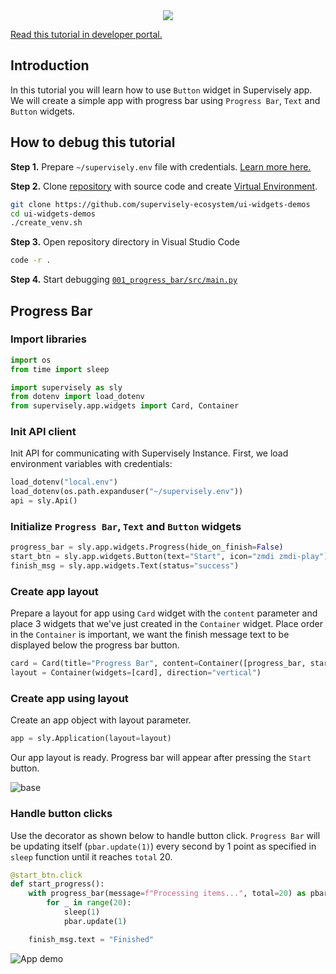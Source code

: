 <div align="center" markdown>
    <img src="https://user-images.githubusercontent.com/48913536/184925928-c035b6bd-6716-4080-9fac-d01967b01126.png"/>  
</div>

[Read this tutorial in developer portal.](https://developer.supervise.ly/app-development/apps-with-gui/progress-bar)

## Introduction

In this tutorial you will learn how to use `Button` widget in Supervisely app.
We will create a simple app with progress bar using `Progress Bar`, `Text` and `Button` widgets.

## How to debug this tutorial

**Step 1.** Prepare `~/supervisely.env` file with credentials. [Learn more here.](https://developer.supervise.ly/getting-started/basics-of-authentication#how-to-use-in-python)

**Step 2.** Clone [repository](https://github.com/supervisely-ecosystem/ui-widgets-demos) with source code and create [Virtual Environment](https://docs.python.org/3/library/venv.html).

```bash
git clone https://github.com/supervisely-ecosystem/ui-widgets-demos
cd ui-widgets-demos
./create_venv.sh
```

**Step 3.** Open repository directory in Visual Studio Code

```bash
code -r .
```

**Step 4.** Start debugging [`001_progress_bar/src/main.py`](https://github.com/supervisely-ecosystem/ui-widgets-demos/blob/master/001_progress_bar/src/main.py)

## Progress Bar

### Import libraries

```python
import os
from time import sleep

import supervisely as sly
from dotenv import load_dotenv
from supervisely.app.widgets import Card, Container
```

### Init API client

Init API for communicating with Supervisely Instance. First, we load environment variables with credentials:

```python
load_dotenv("local.env")
load_dotenv(os.path.expanduser("~/supervisely.env"))
api = sly.Api()
```

### Initialize `Progress Bar`, `Text` and `Button` widgets

```python
progress_bar = sly.app.widgets.Progress(hide_on_finish=False)
start_btn = sly.app.widgets.Button(text="Start", icon="zmdi zmdi-play")
finish_msg = sly.app.widgets.Text(status="success")
```

### Create app layout

Prepare a layout for app using `Card` widget with the `content` parameter and place 3 widgets that we've just created in the `Container` widget. Place order in the `Container` is important, we want the finish message text to be displayed below the progress bar button.

```python
card = Card(title="Progress Bar", content=Container([progress_bar, start_btn, finish_msg]))
layout = Container(widgets=[card], direction="vertical")
```

### Create app using layout

Create an app object with layout parameter.

```python
app = sly.Application(layout=layout)
```

Our app layout is ready. Progress bar will appear after pressing the `Start` button.

![base](https://user-images.githubusercontent.com/48913536/200022344-6af73cce-3960-45ee-bc44-9bd3145e3f3d.png)

### Handle button clicks

Use the decorator as shown below to handle button click.
`Progress Bar` will be updating itself (`pbar.update(1)`) every second by 1 point as specified in `sleep` function until it reaches `total` 20.

```python
@start_btn.click
def start_progress():
    with progress_bar(message=f"Processing items...", total=20) as pbar:
        for _ in range(20):
            sleep(1)
            pbar.update(1)

    finish_msg.text = "Finished"
```

![App demo](https://user-images.githubusercontent.com/48913536/200021813-27816552-fa3c-4ba0-bffb-14f7948ac3cf.gif)
